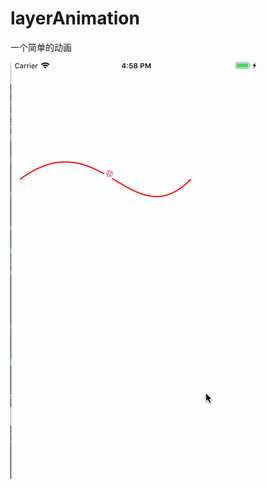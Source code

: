 # layerAnimation
一个简单的动画

![image](https://github.com/zengjuexin/layerAnimation/blob/master/source/%E5%8A%A8%E7%94%BB.gif
)
